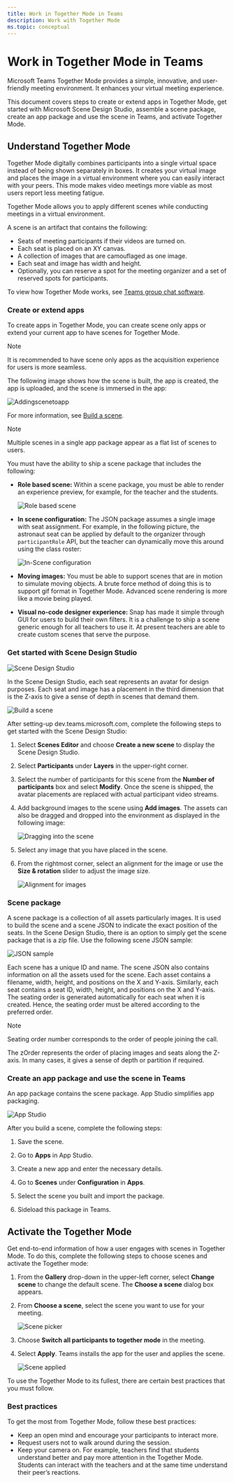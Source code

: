 ```yaml
---
title: Work in Together Mode in Teams
description: Work with Together Mode 
ms.topic: conceptual
---
```


# Work in Together Mode in Teams

Microsoft Teams Together Mode provides a simple, innovative, and user-friendly meeting environment. It enhances your virtual meeting experience.

This document covers steps to create or extend apps in Together Mode, get started with Microsoft Scene Design Studio, assemble a scene package, create an app package and use the scene in Teams, and activate Together Mode.

## Understand Together Mode

Together Mode digitally combines participants into a single virtual space instead of being shown separately in boxes. It creates your virtual image and places the image in a virtual environment where you can easily interact with your peers. This mode makes video meetings more viable as most users report less meeting fatigue.

Together Mode allows you to apply different scenes while conducting meetings in a virtual environment.

A scene is an artifact that contains the following:

* Seats of meeting participants if their videos are turned on.
* Each seat is placed on an XY canvas.
* A collection of images that are camouflaged as one image.
* Each seat and image has width and height.
* Optionally, you can reserve a spot for the meeting organizer and a set of reserved spots for participants.

To view how Together Mode works, see [Teams group chat software](https://www.microsoft.com/en-in/microsoft-teams/group-chat-software).

### Create or extend apps

To create apps in Together Mode, you can create scene only apps or extend your current app to have scenes for Together Mode.

>[!NOTE]
> It is recommended to have scene only apps as the acquisition experience for users is more seamless.

The following image shows how the scene is built, the app is created, the app is uploaded, and the scene is immersed in the app:

![Addingscenetoapp](../../../assets/images/apps-in-meetings/Scene-added-to-app.png)

For more information, see [Build a scene](~/apps-in-teams-meetings/build-a-scene.md).

>[!NOTE]
> Multiple scenes in a single app package appear as a flat list of scenes to users.

You must have the ability to ship a scene package that includes the following:

* **Role based scene:** Within a scene package, you must be able to render an experience preview, for example, for the teacher and the students.

    ![Role based scene](../../../assets/images/apps-in-meetings/role-based-scene.png)

* **In scene configuration:** The JSON package assumes a single image with seat assignment. For example, in the following picture, the astronaut seat can be applied by default to the organizer through `participantRole` API, but the teacher can dynamically move this around using the class roster:

    ![In-Scene configuration](../../../assets/images/apps-in-meetings/role-based-scene.png)

* **Moving images:** You must be able to support scenes that are in motion to simulate moving objects. A brute force method of doing this is to support gif format in Together Mode. Advanced scene rendering is more like a movie being played.

* **Visual no-code designer experience:** Snap has made it simple through GUI for users to build their own filters. It is a challenge to ship a scene generic enough for all teachers to use it. At present teachers are able to create custom scenes that serve the purpose.

### Get started with Scene Design Studio

![Scene Design Studio](../../../assets/images/apps-in-meetings/scene-design-studio.png)

In the Scene Design Studio, each seat represents an avatar for design purposes. Each seat and image has a placement in the third dimension that is the Z-axis to give a sense of depth in scenes that demand them.

![Build a scene](../../../assets/images/apps-in-meetings/build-a-scene.png)

After setting-up dev.teams.microsoft.com, complete the following steps to get started with the Scene Design Studio:

1. Select **Scenes Editor** and choose **Create a new scene** to display the Scene Design Studio.

2. Select **Participants** under **Layers** in the upper-right corner.

3. Select the number of participants for this scene from the **Number of participants** box and select **Modify**. Once the scene is shipped, the avatar placements are replaced with actual participant video streams.

4. Add background images to the scene using **Add images**. The assets can also be dragged and dropped into the environment as displayed in the following image:

    ![Dragging into the scene](../../../assets/images/apps-in-meetings/drag-and-drop-scene.png)

5. Select any image that you have placed in the scene.

6. From the rightmost corner, select an alignment for the image or use the **Size & rotation** slider to adjust the image size.

    ![Alignment for images](../../../assets/images/apps-in-meetings/image-alignment.png)

### Scene package

A scene package is a collection of all assets particularly images. It is used to build the scene and a scene JSON to indicate the exact position of the seats. In the Scene Design Studio, there is an option to simply get the scene package that is a zip file.
Use the following scene JSON sample:

![JSON sample](../../../assets/images/apps-in-meetings/json-sample.png)

Each scene has a unique ID and name. The scene JSON also contains information on all the assets used for the scene. Each asset contains a filename, width, height, and positions on the X and Y-axis. Similarly, each seat contains a seat ID, width, height, and positions on the X and Y-axis. The seating order is generated automatically for each seat when it is created. Hence, the seating order must be altered according to the preferred order.

>[!NOTE]
> Seating order number corresponds to the order of people joining the call.

The zOrder represents the order of placing images and seats along the Z-axis. In many cases, it gives a sense of depth or partition if required.

### Create an app package and use the scene in Teams

An app package contains the scene package. App Studio simplifies app packaging.

![App Studio](../../../assets/images/apps-in-meetings/app-studio.png)

After you build a scene, complete the following steps:

1. Save the scene.

2. Go to **Apps** in App Studio.

3. Create a new app and enter the necessary details.

4. Go to **Scenes** under **Configuration** in **Apps**.

5. Select the scene you built and import the package.

6. Sideload this package in Teams.

## Activate the Together Mode

Get end-to-end information of how a user engages with scenes in Together Mode. To do this, complete the following steps to choose scenes and activate the Together mode:

1. From the **Gallery** drop-down in the upper-left corner, select **Change scene** to change the default scene. The **Choose a scene** dialog box appears.

2. From **Choose a scene**, select the scene you want to use for your meeting.

    ![Scene picker](../../../assets/images/apps-in-meetings/scene-picker.png)

3. Choose **Switch all participants to together mode** in the meeting.

4. Select **Apply**. Teams installs the app for the user and applies the scene.

    ![Scene applied](../../../assets/images/apps-in-meetings/scene-applied.png)

To use the Together Mode to its fullest, there are certain best practices that you must follow.

### Best practices

To get the most from Together Mode, follow these best practices:

* Keep an open mind and encourage your participants to interact more.
* Request users not to walk around during the session.
* Keep your camera on. For example, teachers find that students understand better and pay more attention in the Together Mode. Students can interact with the teachers and at the same time understand their peer’s reactions.
